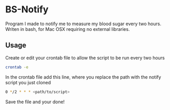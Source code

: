 # BS-Notify

Program I made to notify me to measure my blood sugar every two hours. Writen in bash, for Mac OSX requiring no external libraries.

## Usage

Create or edit your crontab file to allow the script to be run every two hours

```bash
crontab -e
```

In the crontab file add this line, where you replace the path with the notify script you just cloned

```bash
0 */2 * * * <path/to/script>
```

Save the file and your done!
